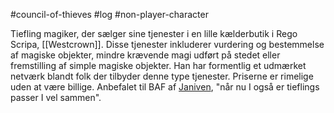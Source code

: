 #council-of-thieves #log #non-player-character

Tiefling magiker, der sælger sine tjenester i en lille kælderbutik i Rego Scripa, [[Westcrown]]. Disse tjenester inkluderer vurdering og bestemmelse af magiske objekter, mindre krævende magi udført på stedet eller fremstilling af simple magiske objekter. Han har formentlig et udmærket netværk blandt folk der tilbyder denne type tjenester. Priserne er rimelige uden at være billige. Anbefalet til BAF af [Janiven](Janiven.md), "når nu I også er tieflings passer I vel sammen".
